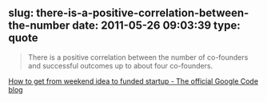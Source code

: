slug: there-is-a-positive-correlation-between-the-number
date: 2011-05-26 09:03:39
type: quote
---

> There is a positive correlation between the number of co-founders and successful outcomes up to about four co-founders.

[How to get from weekend idea to funded startup - The official Google Code blog](http://googlecode.blogspot.com/2011/05/how-to-get-from-weekend-idea-to-funded.html)
